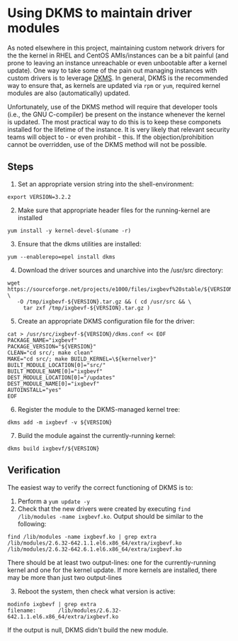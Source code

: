 # Using DKMS to maintain driver modules
As noted elsewhere in this project, maintaining custom network drivers for the the kernel in RHEL and CentOS AMIs/instances can be a bit painful (and prone to leaving an instance unreachable or even unbootable after a kernel update). One way to take some of the pain out managing instances with custom drivers is to leverage [DKMS](http://linux.dell.com/dkms/manpage.html). In general, DKMS is the recommended way to ensure that, as kernels are updated via `rpm` or `yum`, required kernel modules are also (automatically) updated.

Unfortunately, use of the DKMS method will require that developer tools (i.e., the GNU C-compiler) be present on the instance whenever the kernel is updated. The most practical way to do this is to keep these componets installed for the lifetime of the instance. It is very likely that relevant security teams will object to - or even prohibit - this. If the objection/prohibition cannot be overridden, use of the DKMS method will not be possible.

## Steps
1. Set an appropriate version string into the shell-environment:

  ```
  export VERSION=3.2.2
  ```

2. Make sure that appropriate header files for the running-kernel are installed

  ```
  yum install -y kernel-devel-$(uname -r)
  ```

3. Ensure that the dkms utilities are installed:

  ```
  yum --enablerepo=epel install dkms
  ```

4. Download the driver sources and unarchive into the /usr/src directory:

  ```
  wget https://sourceforge.net/projects/e1000/files/ixgbevf%20stable/${VERSION}/ixgbevf-${VERSION}.tar.gz/download \
     -O /tmp/ixgbevf-${VERSION}.tar.gz && ( cd /usr/src && \
       tar zxf /tmp/ixgbevf-${VERSION}.tar.gz )
  ```

5. Create an appropriate DKMS configuration file for the driver:

  ```
  cat > /usr/src/ixgbevf-${VERSION}/dkms.conf << EOF
  PACKAGE_NAME="ixgbevf"
  PACKAGE_VERSION="${VERSION}"
  CLEAN="cd src/; make clean"
  MAKE="cd src/; make BUILD_KERNEL=\${kernelver}"
  BUILT_MODULE_LOCATION[0]="src/"
  BUILT_MODULE_NAME[0]="ixgbevf"
  DEST_MODULE_LOCATION[0]="/updates"
  DEST_MODULE_NAME[0]="ixgbevf"
  AUTOINSTALL="yes"
  EOF
  ```

6. Register the module to the DKMS-managed kernel tree:

  ```
  dkms add -m ixgbevf -v ${VERSION}
  ```

7. Build the module against the currently-running kernel:

  ```
  dkms build ixgbevf/${VERSION}
  ```

## Verification
The easiest way to verify the correct functioning of DKMS is to:

1. Perform a `yum update -y`
2. Check that the new drivers were created by executing `find /lib/modules -name ixgbevf.ko`. Output should be similar to the following:

  ```
  find /lib/modules -name ixgbevf.ko | grep extra
  /lib/modules/2.6.32-642.1.1.el6.x86_64/extra/ixgbevf.ko
  /lib/modules/2.6.32-642.6.1.el6.x86_64/extra/ixgbevf.ko
  ```

  There should be at least two output-lines: one for the currently-running kernel and one for the kernel update. If more kernels are installed, there may be more than just two output-lines
 
3. Reboot the system, then check what version is active:

  ```
  modinfo ixgbevf | grep extra
  filename:       /lib/modules/2.6.32-642.1.1.el6.x86_64/extra/ixgbevf.ko
  ```

  If the output is null, DKMS didn't build the new module.
